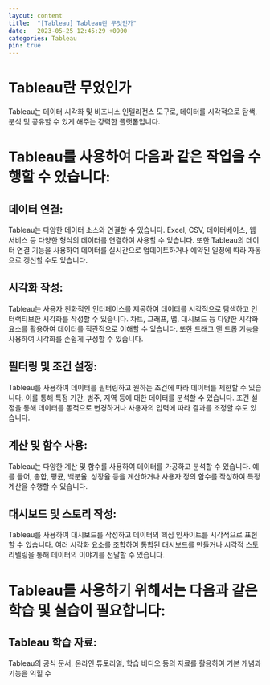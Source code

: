 ```yaml
---
layout: content
title:  "[Tableau] Tableau란 무엇인가"
date:   2023-05-25 12:45:29 +0900
categories: Tableau
pin: true
---
```



Tableau란 무었인가
===============

Tableau는 데이터 시각화 및 비즈니스 인텔리전스 도구로, 데이터를 시각적으로 탐색, 분석 및 공유할 수 있게 해주는 강력한 플랫폼입니다. 

# Tableau를 사용하여 다음과 같은 작업을 수행할 수 있습니다:

## 데이터 연결: 
Tableau는 다양한 데이터 소스와 연결할 수 있습니다. Excel, CSV, 데이터베이스, 웹 서비스 등 다양한 형식의 데이터를 연결하여 사용할 수 있습니다. 또한 Tableau의 데이터 연결 기능을 사용하여 데이터를 실시간으로 업데이트하거나 예약된 일정에 따라 자동으로 갱신할 수도 있습니다.

## 시각화 작성: 
Tableau는 사용자 친화적인 인터페이스를 제공하여 데이터를 시각적으로 탐색하고 인터랙티브한 시각화를 작성할 수 있습니다. 차트, 그래프, 맵, 대시보드 등 다양한 시각화 요소를 활용하여 데이터를 직관적으로 이해할 수 있습니다. 또한 드래그 앤 드롭 기능을 사용하여 시각화를 손쉽게 구성할 수 있습니다.

## 필터링 및 조건 설정: 
Tableau를 사용하여 데이터를 필터링하고 원하는 조건에 따라 데이터를 제한할 수 있습니다. 이를 통해 특정 기간, 범주, 지역 등에 대한 데이터를 분석할 수 있습니다. 조건 설정을 통해 데이터를 동적으로 변경하거나 사용자의 입력에 따라 결과를 조정할 수도 있습니다.
## 계산 및 함수 사용: 
Tableau는 다양한 계산 및 함수를 사용하여 데이터를 가공하고 분석할 수 있습니다. 예를 들어, 총합, 평균, 백분율, 성장율 등을 계산하거나 사용자 정의 함수를 작성하여 특정 계산을 수행할 수 있습니다.

## 대시보드 및 스토리 작성: 
Tableau를 사용하여 대시보드를 작성하고 데이터의 핵심 인사이트를 시각적으로 표현할 수 있습니다. 여러 시각화 요소를 조합하여 통합된 대시보드를 만들거나 시각적 스토리텔링을 통해 데이터의 이야기를 전달할 수 있습니다.

# Tableau를 사용하기 위해서는 다음과 같은 학습 및 실습이 필요합니다:

## Tableau 학습 자료: 
Tableau의 공식 문서, 온라인 튜토리얼, 학습 비디오 등의 자료를 활용하여 기본 개념과 기능을 익힐 수